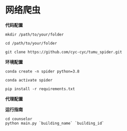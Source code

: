 # 网络爬虫

**代码配置**

```
mkdir /path/to/your/folder

cd /path/to/your/folder

git clone https://github.com/cyc-cyc/tumu_spider.git
```

**环境配置**

```
conda create -n spider python=3.8

conda activate spider

pip install -r requirements.txt
```

**代理配置**


**运行指南**
```
cd counselor
python main.py `building_name` `building_id`
```
